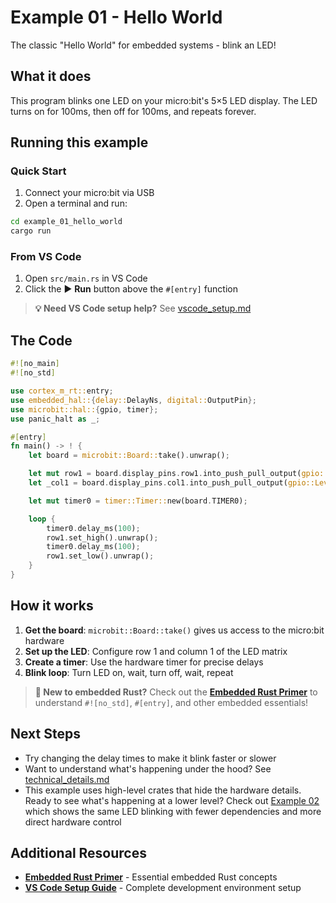 # Example 01 - Hello World

The classic "Hello World" for embedded systems - blink an LED!

## What it does

This program blinks one LED on your micro:bit's 5×5 LED display. The LED turns on for 100ms, then off for 100ms, and repeats forever.

## Running this example

### Quick Start
1. Connect your micro:bit via USB
2. Open a terminal and run:
```bash
cd example_01_hello_world
cargo run
```

### From VS Code
1. Open `src/main.rs` in VS Code
2. Click the ▶️ **Run** button above the `#[entry]` function

> **💡 Need VS Code setup help?** See [vscode_setup.md](../vscode_setup.md)

## The Code

```rust
#![no_main]
#![no_std]

use cortex_m_rt::entry;
use embedded_hal::{delay::DelayNs, digital::OutputPin};
use microbit::hal::{gpio, timer};
use panic_halt as _;

#[entry]
fn main() -> ! {
    let board = microbit::Board::take().unwrap();

    let mut row1 = board.display_pins.row1.into_push_pull_output(gpio::Level::High);
    let _col1 = board.display_pins.col1.into_push_pull_output(gpio::Level::Low);

    let mut timer0 = timer::Timer::new(board.TIMER0);

    loop {
        timer0.delay_ms(100);
        row1.set_high().unwrap();
        timer0.delay_ms(100);
        row1.set_low().unwrap();
    }
}
```

## How it works

1. **Get the board**: `microbit::Board::take()` gives us access to the micro:bit hardware
2. **Set up the LED**: Configure row 1 and column 1 of the LED matrix
3. **Create a timer**: Use the hardware timer for precise delays  
4. **Blink loop**: Turn LED on, wait, turn off, wait, repeat

> **🦀 New to embedded Rust?** Check out the **[Embedded Rust Primer](../embedded_rust_primer.md)** to understand `#![no_std]`, `#[entry]`, and other embedded essentials!

## Next Steps

- Try changing the delay times to make it blink faster or slower
- Want to understand what's happening under the hood? See [technical_details.md](technical_details.md)
- This example uses high-level crates that hide the hardware details. Ready to see what's happening at a lower level? Check out [Example 02](../example_02_hello_world_minimal_dependencies/) which shows the same LED blinking with fewer dependencies and more direct hardware control

## Additional Resources

- **[Embedded Rust Primer](../embedded_rust_primer.md)** - Essential embedded Rust concepts  
- **[VS Code Setup Guide](../vscode_setup.md)** - Complete development environment setup
